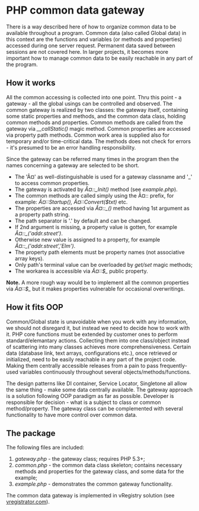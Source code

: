 PHP common data gateway
=======================

There is a way described here of how to organize common data to be available throughout a program. Common data (also called Global data) in this context are the functions and variables (or methods and properties) accessed during one server request. Permanent data saved between sessions are not covered here.  In larger projects, it becomes more important how to manage common data to be easily reachable in any part of the program.

How it works
------------

All the common accessing is collected into one point. Thru this point - a gateway - all the global usings can be controlled and observed. The common gateway is realized by two classes: the gateway itself, containing some static properties and methods, and the common data class, holding common methods and properties. Common methods are called from the gateway via *__callStatic()* magic method. Common properties are accessed via property path methods. Common work area is supplied also for temporary and/or time-critical data. The methods does not check for errors - it's presumed to be an error handling responsibility.

Since the gateway can be referred many times in the program then the names concerning a gateway are selected to be short.

- The 'Â¤' as well-distinguishable is used for a gateway classname and '_' to access common properties. 
- The gateway is activated by *Â¤::_Init()* method (see *example.php*). 
- The common methods are called simply using the Â¤:: prefix, for example: *Â¤::Startup(), Â¤::Convert($txt)* etc. 
- The properties are accessed via *Â¤::_()* method having 1st argument as a property path string. 
- The path separator is '.' by default and can be changed. 
- If 2nd argument is missing, a property value is gotten, for example *Â¤::_('addr.street')*. 
- Otherwise new value is assigned to a property, for example *Â¤::_('addr.street','Elm')*. 
- The property path elements must be property names (not associative array keys).
- Only path's terminal value can be overloaded by *get/set* magic methods;
- The workarea is accessible via *Â¤::$_*  public property.

**Note.** A more rough way would be to implement all the common properties via *Â¤::$_* but it makes properties vulnerable for occasional overwritings.

How it fits OOP
---------------

Common/Global state is unavoidable when you work with any information, we should not disregard it, but instead we need to decide how to work with it. PHP core functions must be extended by customer ones to perform standard/elemantary actions. Collecting them into one class/object instead of scattering into many classes achieves more comprehensiveness. Certain data (database link, text arrays, configurations etc.), once retrieved or initialized, need to be easily reachable in any part of the project code. Making them centrally accessible releases from a pain to pass frequently-used variables continuously throughout several objects/methods/functions. 

The design patterns like DI container, Service Locator, Singletone all allow the same thing - make some data centrally available. The gateway approach is a solution following OOP paradigm as far as possible. Developer is responsible for decision - what is a subject to class or common method/property. The gateway class can be complemented with several functionality to have more control over common data.

The package
-----------

The following files are included:

1. *gateway.php* - the gateway class; requires PHP 5.3+;
2. *common.php* - the common data class skeleton; contains necessary methods and properties for the gateway class, and some data for the example;
3. *example.php* - demonstrates the common gateway functionality.

The common data gateway is implemented in vRegistry solution (see [vregistrator.com]).

  [vregistrator.com]: http://vregistrator.com/hlp/en
